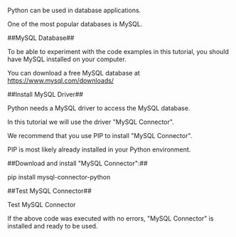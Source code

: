 Python can be used in database applications.

One of the most popular databases is MySQL.


##MySQL Database##


To be able to experiment with the code examples in this tutorial, you should have MySQL installed on your computer.


You can download a free MySQL database at https://www.mysql.com/downloads/


##Install MySQL Driver##


Python needs a MySQL driver to access the MySQL database.



In this tutorial we will use the driver "MySQL Connector".



We recommend that you use PIP to install "MySQL Connector".



PIP is most likely already installed in your Python environment.



##Download and install "MySQL Connector":##



pip install mysql-connector-python



##Test MySQL Connector##



Test MySQL Connector



If the above code was executed with no errors, "MySQL Connector" is installed and ready to be used.



